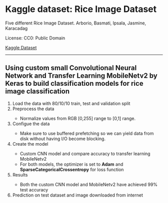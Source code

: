 # **Kaggle dataset: Rice Image Dataset**

Five different Rice Image Dataset. Arborio, Basmati, Ipsala, Jasmine, Karacadag

License: CC0: Public Domain

[Kaggle Dataset](https://www.kaggle.com/datasets/muratkokludataset/rice-image-dataset)


---


## **Using custom small Convolutional Neural Network and Transfer Learning MobileNetv2 by Keras to build classification models for rice image classification**

<ol type="1">
    <li>Load the data with 80/10/10 train, test and validation split</li>
    <li>Preprocess the data</li>
    <ul>
        <li>Normalize values from RGB [0,255] range to [0,1] range.</li>
    </ul>
    <li>Configue the data</li>
    <ul>
        <li>Make sure to use buffered prefetching so we can yield data from disk without having I/O become blocking.</li>
    </ul>
    <li>Create the model</li>
    <ul>
        <li>Custom CNN model and compare accuracy to transfer learning MobileNetv2</li>
        <li>For both models, the optimizer is set to <strong>Adam</strong> and <strong>SparseCategoricalCrossentropy</strong> for loss function</li>
    </ul>
    <li>Results</li>
    <ul>
        <li>Both the custom CNN model and MobileNetv2 have achieved 99% test accuracy</li>
    </ul>
    <li>Prediction on test dataset and image downloaded from internet</li>
</ol>